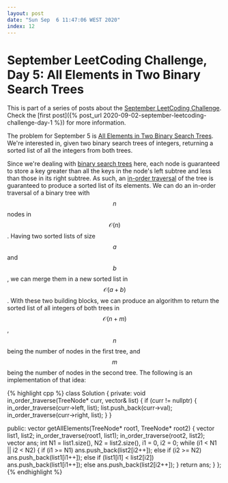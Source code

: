 ```yaml
---
layout: post
date: "Sun Sep  6 11:47:06 WEST 2020"
index: 12
---
```


# September LeetCoding Challenge, Day 5: All Elements in Two Binary Search Trees

<div class="message" markdown="1">

This is part of a series of posts about the [September LeetCoding
Challenge][september-challenge]. Check the [first post]({% post_url
2020-09-02-september-leetcoding-challenge-day-1 %}) for more information.

</div>

The problem for September 5 is [All Elements in Two Binary Search
Trees][problem]. We're interested in, given two binary search trees of integers,
returning a sorted list of all the integers from both trees.

Since we're dealing with [binary search trees][bst] here, each node is
guaranteed to store a key greater than all the keys in the node's left subtree
and less than those in its right subtree. As such, an [in-order
traversal][in-order] of the tree is guaranteed to produce a sorted list of its
elements. We can do an in-order traversal of a binary tree with $$n$$ nodes in
$$\mathcal{O}(n)$$. Having two sorted lists of size $$a$$ and $$b$$, we can
merge them in a new sorted list in $$\mathcal{O}(a + b)$$. With these two
building blocks, we can produce an algorithm to return the sorted list of all
integers of both trees in $$\mathcal{O}(n + m)$$, $$n$$ being the number of
nodes in the first tree, and $$m$$ being the number of nodes in the second tree.
The following is an implementation of that idea:

{% highlight cpp %}
class Solution {
private:
  void in_order_traverse(TreeNode* curr, vector<int>& list) {
    if (curr != nullptr) {
      in_order_traverse(curr->left, list);
      list.push_back(curr->val);
      in_order_traverse(curr->right, list);
    }
  }

public:
  vector<int> getAllElements(TreeNode* root1, TreeNode* root2) {
    vector<int> list1, list2;
    in_order_traverse(root1, list1);
    in_order_traverse(root2, list2);
    vector<int> ans;
    int N1 = list1.size(), N2 = list2.size(), i1 = 0, i2 = 0;
    while (i1 < N1 || i2 < N2) {
      if (i1 >= N1)
        ans.push_back(list2[i2++]);
      else if (i2 >= N2)
        ans.push_back(list1[i1++]);
      else if (list1[i1] < list2[i2])
        ans.push_back(list1[i1++]);
      else
        ans.push_back(list2[i2++]);
    }
    return ans;
  }
};
{% endhighlight %}

[bst]: https://en.wikipedia.org/wiki/Binary_search_tree
[in-order]: https://en.wikipedia.org/wiki/Tree_traversal#In-order_(LNR)
[problem]: https://leetcode.com/problems/all-elements-in-two-binary-search-trees/
[september-challenge]: https://leetcode.com/explore/challenge/card/september-leetcoding-challenge/
